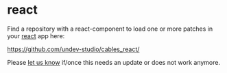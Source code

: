 # react

Find a repository with a react-component to load one or more patches in your [react](https://reactjs.org/) app here:

https://github.com/undev-studio/cables_react/

Please [let us know](https://discord.gg/AGTarWv) if/once this needs an update or does not work anymore.
